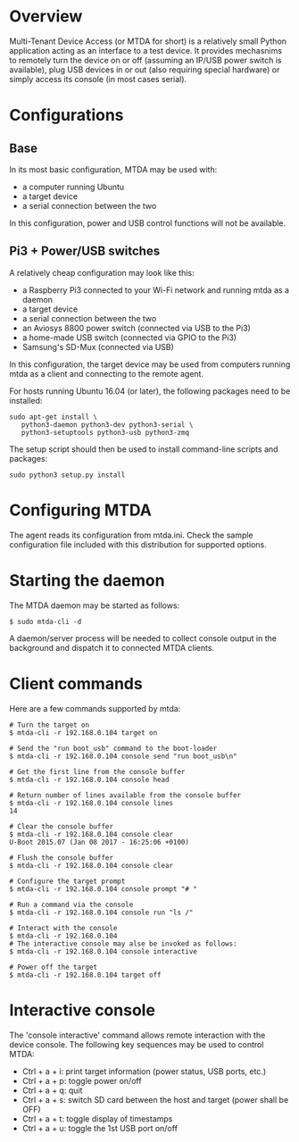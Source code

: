 
# Overview

Multi-Tenant Device Access (or MTDA for short) is a relatively small Python application
acting as an interface to a test device. It provides mechasnims to remotely turn the
device on or off (assuming an IP/USB power switch is available), plug USB devices in
or out (also requiring special hardware) or simply access its console (in most cases
serial).

# Configurations

## Base

In its most basic configuration, MTDA may be used with:

   * a computer running Ubuntu
   * a target device
   * a serial connection between the two

In this configuration, power and USB control functions will not be available.

## Pi3 + Power/USB switches

A relatively cheap configuration may look like this:

   * a Raspberry Pi3 connected to your Wi-Fi network and running mtda as a daemon
   * a target device
   * a serial connection between the two
   * an Aviosys 8800 power switch (connected via USB to the Pi3)
   * a home-made USB switch (connected via GPIO to the Pi3)
   * Samsung's SD-Mux (connected via USB)

In this configuration, the target device may be used from computers running mtda as
a client and connecting to the remote agent.

For hosts running Ubuntu 16.04 (or later), the following packages need to be installed:

```
sudo apt-get install \
   python3-daemon python3-dev python3-serial \
   python3-setuptools python3-usb python3-zmq
```

The setup script should then be used to install command-line scripts and packages:

```
sudo python3 setup.py install
```

# Configuring MTDA

The agent reads its configuration from mtda.ini.
Check the sample configuration file included with this distribution for supported options.

# Starting the daemon

The MTDA daemon may be started as follows:

```
$ sudo mtda-cli -d
```

A daemon/server process will be needed to collect console output in the background and
dispatch it to connected MTDA clients.

# Client commands

Here are a few commands supported by mtda:

```
# Turn the target on
$ mtda-cli -r 192.168.0.104 target on

# Send the "run boot_usb" command to the boot-loader
$ mtda-cli -r 192.168.0.104 console send "run boot_usb\n"

# Get the first line from the console buffer
$ mtda-cli -r 192.168.0.104 console head

# Return number of lines available from the console buffer
$ mtda-cli -r 192.168.0.104 console lines
14

# Clear the console buffer
$ mtda-cli -r 192.168.0.104 console clear
U-Boot 2015.07 (Jan 08 2017 - 16:25:06 +0100)

# Flush the console buffer
$ mtda-cli -r 192.168.0.104 console clear

# Configure the target prompt
$ mtda-cli -r 192.168.0.104 console prompt "# "

# Run a command via the console
$ mtda-cli -r 192.168.0.104 console run "ls /"

# Interact with the console
$ mtda-cli -r 192.168.0.104
# The interactive console may alse be invoked as follows:
$ mtda-cli -r 192.168.0.104 console interactive

# Power off the target
$ mtda-cli -r 192.168.0.104 target off
```

# Interactive console

The 'console interactive' command allows remote interaction with the device console.
The following key sequences may be used to control MTDA:

   * Ctrl + a + i: print target information (power status, USB ports, etc.)
   * Ctrl + a + p: toggle power on/off
   * Ctrl + a + q: quit
   * Ctrl + a + s: switch SD card between the host and target (power shall be OFF)
   * Ctrl + a + t: toggle display of timestamps
   * Ctrl + a + u: toggle the 1st USB port on/off

